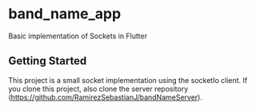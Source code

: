# band_name_app

Basic implementation of Sockets in Flutter

## Getting Started

This project is a small socket implementation using the socketIo client.
If you clone this project, also clone the server repository (https://github.com/RamirezSebastianJ/bandNameServer).
